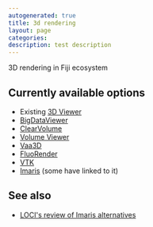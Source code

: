 ```yaml
---
autogenerated: true
title: 3d rendering
layout: page
categories: 
description: test description
---
```


3D rendering in Fiji ecosystem

Currently available options
---------------------------

-   Existing [3D Viewer](/plugins/3d-viewer)
-   [BigDataViewer](BigDataViewer)
-   [ClearVolume](/plugins/clearvolume)
-   [Volume Viewer](/plugins/volume-viewer)
-   [Vaa3D](Vaa3D)
-   [FluoRender](FluoRender)
-   [VTK](VTK)
-   [Imaris](Imaris) (some have linked to it)

See also
--------

-   [LOCI's review of Imaris alternatives](https://loci.wisc.edu/outreach/3d-viz)

